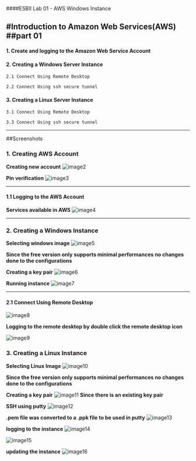 ####ESBII Lab 01 - AWS Windows Instance

#Introduction to Amazon Web Services(AWS)
##part 01
-------------------------------------------------------

#### 1. Create and logging to the Amazon Web Service Account ####

#### 2. Creating a Windows Server Instance ####

	2.1 Connect Using Remote Desktop
	
	2.2 Connect Using ssh secure tunnel

#### 3. Creating a Linux Server Instance ####

	3.1 Connect Using Remote Desktop
	
	3.3 Connect Using ssh secure tunnel

---------------------------------------------------------

##Screenshots

### 	1. Creating AWS Account ###




**Creating new account**
![image2](https://fbcdn-sphotos-d-a.akamaihd.net/hphotos-ak-xtp1/v/t1.0-9/11695725_1087420291268960_5462623056639481653_n.jpg?oh=4949322097accc09c578b640bdcdb675&oe=56151265&__gda__=1444283971_da3d83c2fa88410c0f14cf467fbfd658)

**Pin verification**
![image3](https://fbcdn-sphotos-h-a.akamaihd.net/hphotos-ak-xfp1/v/t1.0-9/10408094_1087420691268920_1715344291798419004_n.jpg?oh=e706447aec74bd88aed8966531c0a1b1&oe=564E746C&__gda__=1448519740_db1d38ddccc7370888f9006879d61bcb)



-------------------------------------------------------------
#### 	1.1 Logging to the AWS Account ####

**Services available in AWS**
![image4](https://fbcdn-sphotos-f-a.akamaihd.net/hphotos-ak-xtf1/v/t1.0-9/11742711_1087420281268961_7111938392949144760_n.jpg?oh=19d6759a3701e976aaa968cc26f09a6c&oe=5611C8A3&__gda__=1448811019_5d93f52047ccc78c43c27c0f3772bbf8)


-------------------------------------------------------------
### 	2. Creating a Windows Instance ###

**Selecting windows image**
![image5](https://fbcdn-sphotos-b-a.akamaihd.net/hphotos-ak-xtp1/v/t1.0-9/11703149_1087420294602293_6607468632139559571_n.jpg?oh=9f7ac150e0976ba2c0ff23c808df7aea&oe=56132F6B&__gda__=1448912461_df8e424a6a522512aa20a84a3019396f)

**Since the free version only supports minimal performances no changes done to the configurations**


**Creating a key pair**
![image6](https://scontent-sin1-1.xx.fbcdn.net/hphotos-xpf1/v/t1.0-9/1610973_1087420347935621_3448175328918435304_n.jpg?oh=2624f32f3859ba1f348c80de4eb7a4d3&oe=5653F7AF)

**Running instance**
![image7](https://fbcdn-sphotos-g-a.akamaihd.net/hphotos-ak-xpf1/v/t1.0-9/11041640_1087420384602284_999994249390760942_n.jpg?oh=cd5e1ffa71148b8047e9e3bb691f5753&oe=5617B07E&__gda__=1443987732_b8a4fb7c6bdafa8ef3304a7239d0ba09)

-------------------------------------------------------------

#### 	2.1 Connect Using Remote Desktop ####

![image8](https://fbcdn-sphotos-g-a.akamaihd.net/hphotos-ak-xtp1/v/t1.0-9/11705345_1087436877933968_1596662065622396388_n.jpg?oh=2dd0e5796dea9b5e2da4ee10a560efc3&oe=560ED73D&__gda__=1447970331_f91707152253da68ed70536eafa84912)

**Logging to the remote desktop by double click the remote desktop icon**

![image9](https://scontent-sin1-1.xx.fbcdn.net/hphotos-xpa1/v/t1.0-9/11540948_1087436881267301_8959130057612869511_n.jpg?oh=9254f165df87cc7fe1d86651b0086e1e&oe=565B0365)




### 	3. Creating a Linux Instance ###

**Selecting Linux Image**
![image10](https://scontent-sin1-1.xx.fbcdn.net/hphotos-xft1/v/t1.0-9/11754239_1087420787935577_3444562400648269806_n.jpg?oh=bb4f29a10076eb237fbc3761c29efcad&oe=564CCE45)

**Since the free version only supports minimal performances no changes done to the configurations**


**Creating a key pair**
![image11](https://fbcdn-sphotos-d-a.akamaihd.net/hphotos-ak-xpa1/v/t1.0-9/11223970_1087440501266939_8145224693358615233_n.jpg?oh=1898d3d4b83ba3ccdc9c43d249de155a&oe=561DA989&__gda__=1444721123_8f960f1005b6801a1882ef9dad4a15d5)
**Since there is an existing key pair**

**SSH using putty**
![image12](https://scontent-sin1-1.xx.fbcdn.net/hphotos-xfa1/v/t1.0-9/11751843_1087420394602283_432606292685042045_n.jpg?oh=5c589cbea9a9e9ba52fdb06b933b17b7&oe=56156EDF)

**.pem file was converted to a .ppk file to be used in putty**
![image13](https://fbcdn-sphotos-f-a.akamaihd.net/hphotos-ak-xtp1/v/t1.0-9/11696016_1087420431268946_7680147476889528302_n.jpg?oh=3c413eca307eeb3f2ede192113864e34&oe=5656F054&__gda__=1443784562_b3a12c2450b07cc2147b65455169cb62)

**logging to the instance**
![image14](https://fbcdn-sphotos-d-a.akamaihd.net/hphotos-ak-xft1/v/t1.0-9/11742735_1087420451268944_4376263844371303072_n.jpg?oh=ca839428e69c81e754b10c5b26a0ea39&oe=564C2242&__gda__=1448081187_d5016bd4e3d8908228b8698806b9037d)

![image15](https://fbcdn-sphotos-b-a.akamaihd.net/hphotos-ak-xfp1/v/t1.0-9/11215810_1087420454602277_7760899850994080526_n.jpg?oh=26c460910424b2e22d04c3eb5e32161b&oe=56582B98&__gda__=1448648136_f15c76d1241c2d3ebccd03f3997b870e)

**updating the instance**
![image16](https://scontent-sin1-1.xx.fbcdn.net/hphotos-xtp1/v/t1.0-9/p206x206/11703029_1087420484602274_5830223473646225917_n.jpg?oh=58108518f1419f618351171c661e2ac1&oe=56534F82)